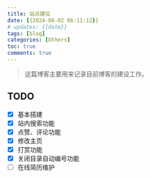 ```yaml
---
title: 站点建设
date: {{2024-06-02 06:11:12}}
# updates: {{date}}
tags: [blog]
categories: [Others]
toc: true
comments: true
---
```


> 这篇博客主要用来记录目前博客的建设工作。

## TODO

- [x] 基本搭建
- [x] 站内搜索功能
- [x] 点赞、评论功能
- [x] 修改主页
- [x] 打赏功能
- [x] 关闭目录自动编号功能
- [ ] 在线简历维护